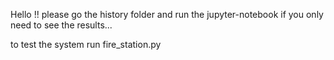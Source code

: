 Hello !!
please go the history folder and run the jupyter-notebook if you only need to see the results...

to test the system run fire_station.py